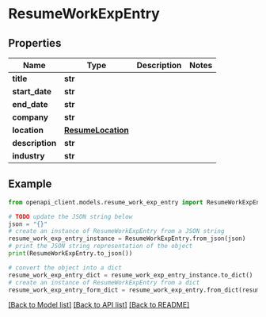 # ResumeWorkExpEntry


## Properties

Name | Type | Description | Notes
------------ | ------------- | ------------- | -------------
**title** | **str** |  | 
**start_date** | **str** |  | 
**end_date** | **str** |  | 
**company** | **str** |  | 
**location** | [**ResumeLocation**](ResumeLocation.md) |  | 
**description** | **str** |  | 
**industry** | **str** |  | 

## Example

```python
from openapi_client.models.resume_work_exp_entry import ResumeWorkExpEntry

# TODO update the JSON string below
json = "{}"
# create an instance of ResumeWorkExpEntry from a JSON string
resume_work_exp_entry_instance = ResumeWorkExpEntry.from_json(json)
# print the JSON string representation of the object
print(ResumeWorkExpEntry.to_json())

# convert the object into a dict
resume_work_exp_entry_dict = resume_work_exp_entry_instance.to_dict()
# create an instance of ResumeWorkExpEntry from a dict
resume_work_exp_entry_form_dict = resume_work_exp_entry.from_dict(resume_work_exp_entry_dict)
```
[[Back to Model list]](../README.md#documentation-for-models) [[Back to API list]](../README.md#documentation-for-api-endpoints) [[Back to README]](../README.md)


